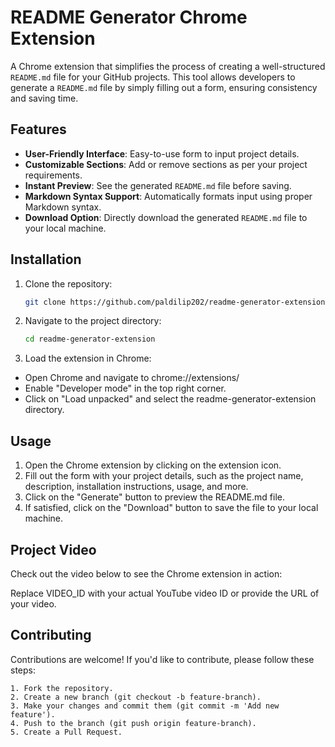 # README Generator Chrome Extension

A Chrome extension that simplifies the process of creating a well-structured `README.md` file for your GitHub projects. This tool allows developers to generate a `README.md` file by simply filling out a form, ensuring consistency and saving time.

## Features

- **User-Friendly Interface**: Easy-to-use form to input project details.
- **Customizable Sections**: Add or remove sections as per your project requirements.
- **Instant Preview**: See the generated `README.md` file before saving.
- **Markdown Syntax Support**: Automatically formats input using proper Markdown syntax.
- **Download Option**: Directly download the generated `README.md` file to your local machine.

## Installation

1. Clone the repository:
   ```bash
   git clone https://github.com/paldilip202/readme-generator-extension.git

2. Navigate to the project directory:

    ```bash
    cd readme-generator-extension

3. Load the extension in Chrome:

* Open Chrome and navigate to chrome://extensions/
* Enable "Developer mode" in the top right corner.
* Click on "Load unpacked" and select the readme-generator-extension directory.

   

## Usage

1. Open the Chrome extension by clicking on the extension icon.
2. Fill out the form with your project details, such as the project name, description, installation instructions, usage, and more.
3. Click on the "Generate" button to preview the README.md file.
4. If satisfied, click on the "Download" button to save the file to your local machine.
## Project Video

Check out the video below to see the Chrome extension in action:

Replace VIDEO_ID with your actual YouTube video ID or provide the URL of your video.



## Contributing

Contributions are welcome! If you'd like to contribute, please follow these steps:

    1. Fork the repository.
    2. Create a new branch (git checkout -b feature-branch).
    3. Make your changes and commit them (git commit -m 'Add new feature').
    4. Push to the branch (git push origin feature-branch).
    5. Create a Pull Request.
